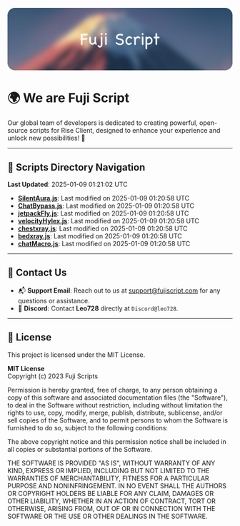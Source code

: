 ![Banner](.github/b.webp)

# 🌍 **We are Fuji Script**

Our global team of developers is dedicated to creating powerful, open-source scripts for Rise Client, designed to enhance your experience and unlock new possibilities! 🌟

---
<!-- SCRIPTS_NAVIGATION_START -->
## 📂 **Scripts Directory Navigation**

**Last Updated**: 2025-01-09 01:21:02 UTC

- **[SilentAura.js](scripts/SilentAura.js)**: Last modified on 2025-01-09 01:20:58 UTC
- **[ChatBypass.js](scripts/ChatBypass.js)**: Last modified on 2025-01-09 01:20:58 UTC
- **[jetpackFly.js](scripts/jetpackFly.js)**: Last modified on 2025-01-09 01:20:58 UTC
- **[velocityHylex.js](scripts/velocityHylex.js)**: Last modified on 2025-01-09 01:20:58 UTC
- **[chestxray.js](scripts/chestxray.js)**: Last modified on 2025-01-09 01:20:58 UTC
- **[bedxray.js](scripts/bedxray.js)**: Last modified on 2025-01-09 01:20:58 UTC
- **[chatMacro.js](scripts/chatMacro.js)**: Last modified on 2025-01-09 01:20:58 UTC

<!-- SCRIPTS_NAVIGATION_END -->

---

## 💬 **Contact Us**  
- 📬 **Support Email**: Reach out to us at [support@fujiscript.com](mailto:support@fujiscript.com) for any questions or assistance.  
- 💬 **Discord**: Contact **Leo728** directly at `Discord@leo728`.

---

## 📜 **License**

This project is licensed under the MIT License.  

**MIT License**  
Copyright (c) 2023 Fuji Scripts  

Permission is hereby granted, free of charge, to any person obtaining a copy of this software and associated documentation files (the "Software"), to deal in the Software without restriction, including without limitation the rights to use, copy, modify, merge, publish, distribute, sublicense, and/or sell copies of the Software, and to permit persons to whom the Software is furnished to do so, subject to the following conditions:  

The above copyright notice and this permission notice shall be included in all copies or substantial portions of the Software.  

THE SOFTWARE IS PROVIDED "AS IS", WITHOUT WARRANTY OF ANY KIND, EXPRESS OR IMPLIED, INCLUDING BUT NOT LIMITED TO THE WARRANTIES OF MERCHANTABILITY, FITNESS FOR A PARTICULAR PURPOSE AND NONINFRINGEMENT. IN NO EVENT SHALL THE AUTHORS OR COPYRIGHT HOLDERS BE LIABLE FOR ANY CLAIM, DAMAGES OR OTHER LIABILITY, WHETHER IN AN ACTION OF CONTRACT, TORT OR OTHERWISE, ARISING FROM, OUT OF OR IN CONNECTION WITH THE SOFTWARE OR THE USE OR OTHER DEALINGS IN THE SOFTWARE.  
